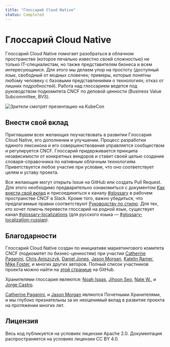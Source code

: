 ```yaml
---
title: "Глоссарий Cloud Native"
status: Completed
---
```


# Глоссарий Cloud Native

Глоссарий Cloud Native помогает разобраться в облачном пространстве (которое печально известно своей сложностью) не только IT-специалистам, но также представителям бизнеса и всем интересующимся. 
Для этого мы делаем упор на простоту (доступный язык, свободный от модных словечек; примеры, которые понятны любому человеку с базовыми представлениями о технологиях; отказ от лишних подробностей). 
Работа над глоссарием ведется под руководством подкомитета CNCF по деловой ценности (Business Value Subcommittee, BVS).

<p><img class="mt-3" src="/images/homepage/kubecon.jpg" alt="Зрители смотрят презентацию на KubeCon"></p>

## Внести свой вклад

Приглашаем всех желающих поучаствовать в развитии Глоссария Cloud Native, его дополнении и улучшении. 
Процесс разработки единого лексикона и его совершенствования управляется сообществом и регулируется CNCF. 
Глоссарий придерживается принципа независимости от конкретных вендоров и ставит своей целью создание словаря-справочника по нативным облачным технологиям.  
Приветствуется любое участие при условии, что оно соответствует целям и уставу проекта.

Все желающие могут открыть Issue на GitHub или создать Pull Request. 
Для этого необходимо предварительно ознакомиться с документом [Как внести свой вклад](/ru/contribute/) и присоединиться к каналу [#glossary](https://cloud-native.slack.com/archives/C02TX20MQBB) в рабочем пространстве CNCF в Slack.
Кроме того, важно убедиться, что предлагаемые правки соответствуют [Руководству по стилю](/ru/style-guide/). 
Для тех, кто хочет помочь перевести глоссарий на родной язык, существует канал [#glossary-localizations](https://cloud-native.slack.com/archives/C02N2RGFXDF) (для русского языка — [#glossary-localization-russian](https://cloud-native.slack.com/archives/C05G46RMQTX)).

## Благодарности

Глоссарий Cloud Native создан по инициативе маркетингового комитета CNCF (подкомитет по бизнес-ценностям) при участии 
[Catherine Paganini](https://www.linkedin.com/in/catherinepaganini/en/), 
[Chris Aniszczyk](https://www.linkedin.com/in/caniszczyk/), 
[Daniel Jones](https://www.linkedin.com/in/danieljoneseb/?originalSubdomain=uk), 
[Jason Morgan](https://www.linkedin.com/in/jasonmorgan2/), 
[Katelin Ramer](https://www.linkedin.com/in/katelinramer/), 
[Mike Foster](https://www.linkedin.com/in/mfosterche/?originalSubdomain=ca), 
и многих других авторов. 
Полный список участников проекта можно найти на [этой странице](https://github.com/cncf/glossary/graphs/contributors) на GitHub.

Хранителями глоссария являются:
[Noah Ispas](https://www.linkedin.com/in/noah-ispas-0665b42a/), 
[Jihoon Seo](https://www.linkedin.com/in/jihoon-seo/),
[Nate W.](https://www.linkedin.com/in/nate-double-u/),
и [Jorge Castro](https://www.linkedin.com/in/jorge-castro2112/).

[Catherine Paganini](https://www.linkedin.com/in/catherinepaganini/en/),
и [Jason Morgan](https://www.linkedin.com/in/jasonmorgan2/)
являются Почетными Хранителями, и мы глубоко признательны
за их неоценимый вклад в развитие проекта на протяжении многих лет.

## Лицензия

Весь код публикуется на условиях лицензии Apache 2.0. 
Документация распространяется на условиях лицензии CC BY 4.0.
